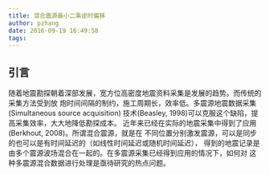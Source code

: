 ```yaml
---
title: 混合震源最小二乘逆时偏移
author: pzhang
date: 2016-09-19 16:49:58
tags:
---
```


## 引言

随着地震勘探朝着深部发展，宽方位高密度地震资料采集是发展的趋势。而传统的采集方法受到放
炮时间间隔的制约，施工周期长，效率低。多震源地震数据采集(Simultaneous source acquisition)
技术(Beasley, 1998)可以克服这个缺陷，提高采集效率，大大地降低勘探成本。
近年来已经在实际的地震采集中得到了应用(Berkhout, 2008)。所谓混合震源，就是在
不同位置分别激发震源，可以是同步的也可以是有时间延迟的（如线性时间延迟或随机时间延迟），
得到的地震记录是由多个震源波场混合在一起的。在多震源采集已经得到应用的情况下，如何对
这种多震源混合数据进行处理是亟待研究的热点问题。
